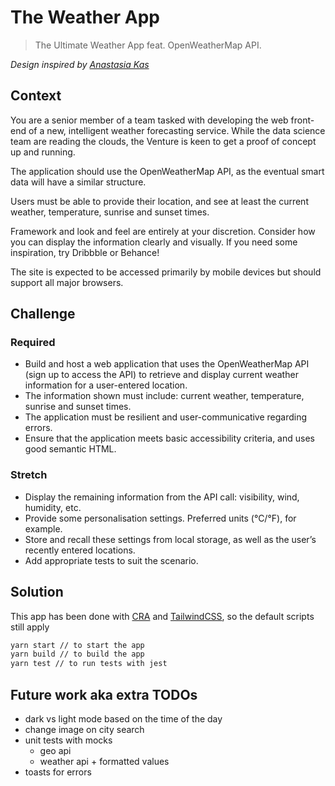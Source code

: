 # The Weather App

> The Ultimate Weather App feat. OpenWeatherMap API.

_Design inspired by [Anastasia Kas](https://dribbble.com/shots/6250202-Daily-UI-037-Weather)_

## Context

You are a senior member of a team tasked with developing the web front-end of a new, intelligent weather forecasting service. While the data science team are reading the clouds, the Venture is keen to get a proof of concept up and running.

The application should use the OpenWeatherMap API, as the eventual smart data will have a similar structure.

Users must be able to provide their location, and see at least the current weather, temperature, sunrise and
sunset times.

Framework and look and feel are entirely at your discretion. Consider how you can display the information clearly and visually. If you need some inspiration, try Dribbble or Behance!

The site is expected to be accessed primarily by mobile devices but should support all major browsers.

## Challenge

### Required

- Build and host a web application that uses the OpenWeatherMap API (sign up to access the API) to retrieve and display current weather information for a user-entered location.
- The information shown must include: current weather, temperature, sunrise and sunset times.
- The application must be resilient and user-communicative regarding errors.
- Ensure that the application meets basic accessibility criteria, and uses good semantic HTML.

### Stretch

- Display the remaining information from the API call: visibility, wind, humidity, etc.
- Provide some personalisation settings. Preferred units (°C/°F), for example.
- Store and recall these settings from local storage, as well as the user’s recently entered locations.
- Add appropriate tests to suit the scenario.

## Solution

This app has been done with [CRA](https://create-react-app.dev/) and [TailwindCSS](https://tailwindcss.com/), so the default scripts still apply

```bash
yarn start // to start the app
yarn build // to build the app
yarn test // to run tests with jest
```

## Future work aka extra TODOs

- dark vs light mode based on the time of the day
- change image on city search
- unit tests with mocks
  - geo api
  - weather api + formatted values
- toasts for errors
